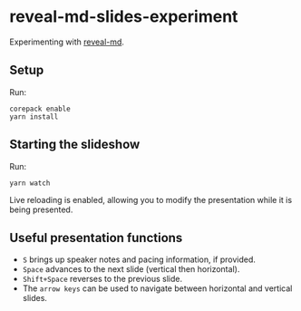 # reveal-md-slides-experiment

Experimenting with [reveal-md].

[reveal-md]: https://github.com/webpro/reveal-md

## Setup

Run:

```shell
corepack enable
yarn install
```

## Starting the slideshow

Run:

```shell
yarn watch
```

Live reloading is enabled, allowing you to modify the presentation while it is being presented.

## Useful presentation functions

- `S` brings up speaker notes and pacing information, if provided.
- `Space` advances to the next slide (vertical then horizontal).
- `Shift+Space` reverses to the previous slide.
- The `arrow keys` can be used to navigate between horizontal and vertical slides.
